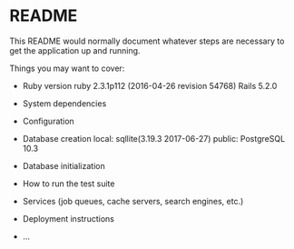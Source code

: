 # README

This README would normally document whatever steps are necessary to get the
application up and running.

Things you may want to cover:

* Ruby version
ruby 2.3.1p112 (2016-04-26 revision 54768) 
Rails 5.2.0

* System dependencies

* Configuration

* Database creation
local: sqllite(3.19.3 2017-06-27)
public: PostgreSQL 10.3
* Database initialization

* How to run the test suite

* Services (job queues, cache servers, search engines, etc.)

* Deployment instructions

* ...

